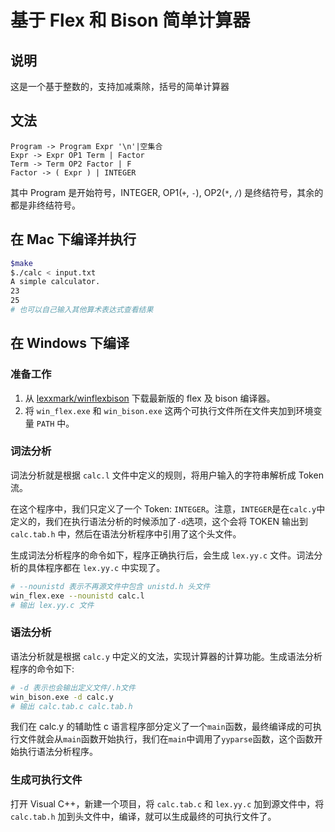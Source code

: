 基于 Flex 和 Bison 简单计算器
=========

## 说明

这是一个基于整数的，支持加减乘除，括号的简单计算器

## 文法

```
Program -> Program Expr '\n'|空集合
Expr -> Expr OP1 Term | Factor
Term -> Term OP2 Factor | F
Factor -> ( Expr ) | INTEGER
```

其中 Program 是开始符号，INTEGER, OP1(`+`, `-`), OP2(`*`, `/`) 是终结符号，其余的都是非终结符号。

## 在 Mac 下编译并执行

```sh
$make
$./calc < input.txt
A simple calculator.
23
25
# 也可以自己输入其他算术表达式查看结果
```

## 在 Windows 下编译

### 准备工作

1. 从 [lexxmark/winflexbison](https://github.com/lexxmark/winflexbison/releases) 下载最新版的 flex 及 bison 编译器。
2. 将 `win_flex.exe` 和 `win_bison.exe` 这两个可执行文件所在文件夹加到环境变量 `PATH` 中。

### 词法分析

词法分析就是根据 `calc.l` 文件中定义的规则，将用户输入的字符串解析成 Token 流。

在这个程序中，我们只定义了一个 Token: `INTEGER`。注意，`INTEGER`是在`calc.y`中定义的，我们在执行语法分析的时候添加了`-d`选项，这个会将 TOKEN 输出到 `calc.tab.h` 中，然后在语法分析程序中引用了这个头文件。

生成词法分析程序的命令如下，程序正确执行后，会生成 `lex.yy.c` 文件。词法分析的具体程序都在 `lex.yy.c` 中实现了。

```sh
# --nounistd 表示不再源文件中包含 unistd.h 头文件
win_flex.exe --nounistd calc.l
# 输出 lex.yy.c 文件
```

### 语法分析

语法分析就是根据 `calc.y` 中定义的文法，实现计算器的计算功能。生成语法分析程序的命令如下:

```sh
# -d 表示也会输出定义文件/.h文件
win_bison.exe -d calc.y
# 输出 calc.tab.c calc.tab.h
```

我们在 calc.y 的辅助性 c 语言程序部分定义了一个`main`函数，最终编译成的可执行文件就会从`main`函数开始执行，我们在`main`中调用了`yyparse`函数，这个函数开始执行语法分析程序。

### 生成可执行文件

打开 Visual C++，新建一个项目，将 `calc.tab.c` 和 `lex.yy.c` 加到源文件中，将 `calc.tab.h` 加到头文件中，编译，就可以生成最终的可执行文件了。
